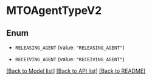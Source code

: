 # MTOAgentTypeV2

## Enum


* `RELEASING_AGENT` (value: `"RELEASING_AGENT"`)

* `RECEIVING_AGENT` (value: `"RECEIVING_AGENT"`)


[[Back to Model list]](../README.md#documentation-for-models) [[Back to API list]](../README.md#documentation-for-api-endpoints) [[Back to README]](../README.md)


